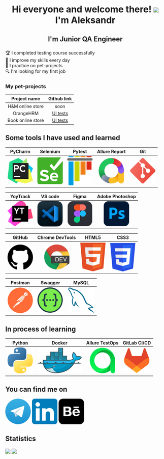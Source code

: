 # <p align=center>Hi everyone and welcome there! <img src="https://github.com/blackcater/blackcater/raw/main/images/Hi.gif" height="32"><br>I'm Aleksandr</p>
## <p align=center>I'm Junior QA Engineer</p>
:trophy: I completed testing course successfully <br>
:rocket: I improve my skills every day <br>
:dog: I practice on pet-projects <br>
:mag: I'm looking for my first job
### My pet-projects
|   Project name    |                                              Github link                                              |
|:-----------------:|:-----------------------------------------------------------------------------------------------------:|
| H&M online store  |                                                 soon                                                  |
|     OrangeHRM     |                         [UI tests](https://github.com/sashaAverin/orange-hrm)                         |
| Book online store |                     [UI tests](https://github.com/sashaAverin/book-store-testing)                     |
## Some tools I have used and learned
|        PyCharm         |        Selenium         |        Pytest         |     Allure Report     |        Git         |
|:----------------------:|:-----------------------:|:---------------------:|:---------------------:|:------------------:|
| ![](Icons/PyCharm.svg) | ![](Icons/Selenium.svg) | ![](Icons/Pytest.svg) | ![](Icons/Allure.svg) | ![](Icons/Git.svg) |

|        YoyTrack         |        VS code        |        Figma         |     Adobe Photoshop      |
|:-----------------------:|:---------------------:|:--------------------:|:------------------------:|
| ![](Icons/YouTrack.svg) | ![](Icons/VSCode.svg) | ![](Icons/Figma.svg) | ![](Icons/Photoshop.svg) |

|        GitHub         |    Chrome DevTools     |        HTML5        |        CSS3        |
|:---------------------:|:----------------------:|:-------------------:|:------------------:|
| ![](Icons/GitHub.svg) | ![](Icons/Chrome.svg)  | ![](Icons/Html.svg) | ![](Icons/Css.svg) |

|        Postman         |        Swagger         |        MySQL         |
|:----------------------:|:----------------------:|:--------------------:|
| ![](Icons/Postman.svg) | ![](Icons/Swagger.svg) | ![](Icons/MySQL.svg) |
## In process of learning
|        Python         |        Docker         |     Allure TestOps     |     GitLab CI/CD      |
|:---------------------:|:---------------------:|:----------------------:|:---------------------:|
| ![](Icons/Python.svg) | ![](Icons/Docker.svg) | ![](Icons/TestOps.svg) | ![](Icons/GitLab.svg) |

## You can find me on
[![](Icons/Telegram.svg)](https://t.me/avrn_sasha) [![](Icons/LinkedIn.svg)](https://www.linkedin.com/in/sasha-averin/)
[![](Icons/Behance.svg)](https://www.behance.net/aleksandraverin)
## Statistics
<img height=200 align="center" src="https://github-readme-stats.vercel.app/api?username=sashaAverin&show_icons=true&theme=dracula&hide_border=true&border_radius=10&custom_title=My+statistics&bg_color=DEG,8CCAC5,6972B5&icon_color=ffffff&title_color=ffffff" />
<img height=200 align="center" src="https://github-readme-stats.vercel.app/api/top-langs/?username=sashaAverin&layout=donut&show_icons=true&theme=dracula&hide_border=true&border_radius=10&bg_color=DEG,6972B5,8CCAC5&icon_color=ffffff&title_color=ffffff" />